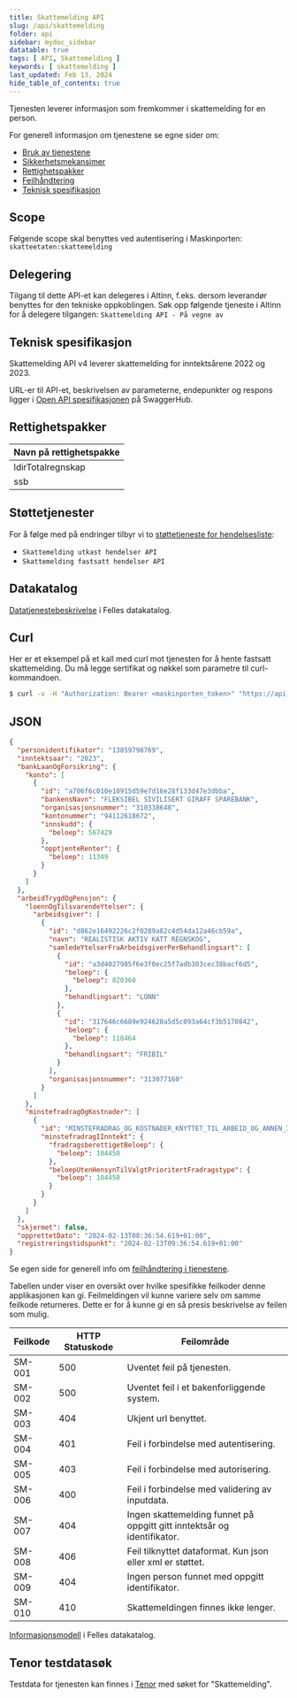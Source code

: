 ```yaml
---
title: Skattemelding API
slug: /api/skattemelding
folder: api
sidebar: mydoc_sidebar
datatable: true
tags: [ API, Skattemelding ]
keywords: [ skattemelding ]
last_updated: Feb 13, 2024
hide_table_of_contents: true
---
```


<summary>Tjenesten leverer informasjon som fremkommer i skattemelding for en person.</summary>
<Tabs underline={true}>
<TabItem headerText="Om tjenesten" itemKey="itemKey-1" default>

For generell informasjon om tjenestene se egne sider om:

* [Bruk av tjenestene](../om/bruk.md)
* [Sikkerhetsmekansimer](../om/sikkerhet.md)
* [Rettighetspakker](../om/rettighetspakker.md)
* [Feilhåndtering](../om/feil.md)
* [Teknisk spesifikasjon](../om/tekniskspesifikasjon.md)

## Scope

Følgende scope skal benyttes ved autentisering i Maskinporten: `skatteetaten:skattemelding`

## Delegering

Tilgang til dette API-et kan delegeres i Altinn, f.eks. dersom leverandør benyttes for den tekniske oppkoblingen. Søk
opp følgende tjeneste i Altinn for å delegere tilgangen: `Skattemelding API - På vegne av`

## Teknisk spesifikasjon

Skattemelding API v4 leverer skattemelding for inntektsårene 2022 og 2023.

URL-er til API-et, beskrivelsen av parameterne, endepunkter og respons ligger
i [Open API spesifikasjonen](https://app.swaggerhub.com/apis/skatteetaten/skattemelding-api) på SwaggerHub.

## Rettighetspakker

| Navn på rettighetspakke |	
|-------------------------|
| ldirTotalregnskap       |
| ssb                     |
  
## Støttetjenester

For å følge med på endringer tilbyr vi to [støttetjeneste for hendelsesliste](./hendelser.md):

* `Skattemelding utkast hendelser API`
* `Skattemelding fastsatt hendelser API`

## Datakatalog

[Datatjenestebeskrivelse](https://data.norge.no/dataservices/899c9a8d-0778-3472-9654-f6acd4e7f9ff) i Felles datakatalog.

</TabItem>
<TabItem headerText="Eksempler" itemKey="itemKey-2"> 

## Curl

Her er et eksempel på et kall med curl mot tjenesten for å hente fastsatt skattemelding. Du må legge sertifikat og
nøkkel som parametre til curl-kommandoen.

```bash
$ curl -v -H "Authorization: Bearer <maskinporten_token>" "https://api-test.sits.no/api/formueinntekt/skattemelding/v4/fastsatt/ssb/2023/13859798769"
```

## JSON

```json
{
  "personidentifikator": "13859798769",
  "inntektsaar": "2023",
  "bankLaanOgForsikring": {
    "konto": [
      {
        "id": "a706f6c010e10915d59e7d16e28f133d47e3dbba",
        "bankensNavn": "FLEKSIBEL SIVILISERT GIRAFF SPAREBANK",
        "organisasjonsnummer": "310338648",
        "kontonummer": "94112618672",
        "innskudd": {
          "beloep": 567429
        },
        "opptjenteRenter": {
          "beloep": 11349
        }
      }
    ]
  },
  "arbeidTrygdOgPensjon": {
    "loennOgTilsvarendeYtelser": {
      "arbeidsgiver": [
        {
          "id": "d862e16492226c2f0289a82c4d54da12a46cb59a",
          "navn": "REALISTISK AKTIV KATT REGNSKOG",
          "samledeYtelserFraArbeidsgiverPerBehandlingsart": [
            {
              "id": "a3d4027985f6e3f0ec25f7adb303cec38bacf6d5",
              "beloep": {
                "beloep": 820368
              },
              "behandlingsart": "LONN"
            },
            {
              "id": "317646c6689e924628a5d5c093a64cf3b5170842",
              "beloep": {
                "beloep": 118464
              },
              "behandlingsart": "FRIBIL"
            }
          ],
          "organisasjonsnummer": "313077160"
        }
      ]
    },
    "minstefradragOgKostnader": [
      {
        "id": "MINSTEFRADRAG_OG_KOSTNADER_KNYTTET_TIL_ARBEID_OG_ANNEN_INNTEKT",
        "minstefradragIInntekt": {
          "fradragsberettigetBeloep": {
            "beloep": 104450
          },
          "beloepUtenHensynTilValgtPrioritertFradragstype": {
            "beloep": 104450
          }
        }
      }
    ]
  },
  "skjermet": false,
  "opprettetDato": "2024-02-13T08:36:54.619+01:00",
  "registreringstidspunkt": "2024-02-13T09:36:54.619+01:00"
}
```

</TabItem>
<TabItem headerText="Feilkoder" itemKey="itemKey-3">

Se egen side for generell info om [feilhåndtering i tjenestene](../om/feil.md).

Tabellen under viser en oversikt over hvilke spesifikke feilkoder denne applikasjonen kan gi. Feilmeldingen vil kunne
variere selv om samme feilkode returneres. Dette er for å kunne gi en så presis beskrivelse av feilen som mulig.

| Feilkode | HTTP Statuskode | Feilområde                                                              |
|----------|-----------------|-------------------------------------------------------------------------|
| SM-001   | 500             | Uventet feil på tjenesten.                                              |
| SM-002   | 500             | Uventet feil i et bakenforliggende system.                              |
| SM-003   | 404             | Ukjent url benyttet.                                                    |
| SM-004   | 401             | Feil i forbindelse med autentisering.                                   |
| SM-005   | 403             | Feil i forbindelse med autorisering.                                    |
| SM-006   | 400             | Feil i forbindelse med validering av inputdata.                         |
| SM-007   | 404             | Ingen skattemelding funnet på oppgitt gitt inntektsår og identifikator. |
| SM-008   | 406             | Feil tilknyttet dataformat. Kun json eller xml er støttet.              |
| SM-009   | 404             | Ingen person funnet med oppgitt identifikator.                          |
| SM-010   | 410             | Skattemeldingen finnes ikke lenger.                                     |

</TabItem>
<TabItem headerText="Informasjonsmodell" itemKey="itemKey-4">

[Informasjonsmodell](https://data.norge.no/informationmodels/eb60da4f-d6b2-3564-b3a5-e31e25da7538) i Felles datakatalog.

</TabItem>
<TabItem headerText="Test" itemKey="itemKey-5">

## Tenor testdatasøk

Testdata for tjenesten kan finnes i [Tenor](../test/tenor.md) med søket for "Skattemelding".

</TabItem>
</Tabs>
